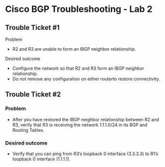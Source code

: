 # Cisco BGP Troubleshooting - Lab 2

## Trouble Ticket #1

Problem
- R2 and R3 are unable to form an IBGP neighbor relationship. 

Desired outcome
- Configure the network so that R2 and R3 form an IBGP neighbor relationship.
- Do not remove any configuration on either routerto restore connectivity.  

## Trouble Ticket #2

### Problem
- After you have restored the IBGP neighbor relationship between R2 and R3, verify that R3 is receiving the network 1.1.1.0/24 in its BGP and Routing Tables. 

### Desired outcome
- Verify that you can ping from R3’s loopback 0 interface (3.3.3.3) to R1’s loopback 0 interface (1.1.1.1).


